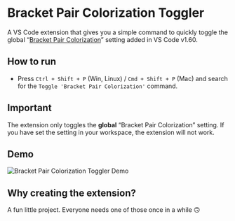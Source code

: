# Bracket Pair Colorization Toggler

A VS Code extension that gives you a simple command to quickly toggle the global “[Bracket Pair Colorization](https://code.visualstudio.com/updates/v1_60#_high-performance-bracket-pair-colorization)” setting added in VS Code v1.60.

## How to run

- Press `Ctrl + Shift + P` (Win, Linux) / `Cmd + Shift + P` (Mac) and search for the `Toggle 'Bracket Pair Colorization'` command.

## Important

The extension only toggles the **global** “Bracket Pair Colorization” setting. If you have set the setting in your workspace, the extension will not work.

## Demo

![Bracket Pair Colorization Toggler Demo](https://github.com/dzhavat/bracket-pair-toggler/raw/HEAD/assets/bracket-pair-toggler-demo.gif)

## Why creating the extension?

A fun little project. Everyone needs one of those once in a while 🙃
